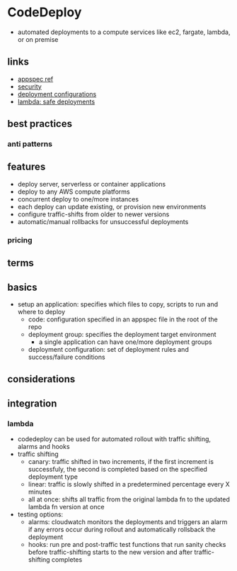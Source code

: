 # CodeDeploy

- automated deployments to a compute services like ec2, fargate, lambda, or on premise

## links

- [appspec ref](https://docs.aws.amazon.com/codedeploy/latest/userguide/reference-appspec-file.html#appspec-reference-server)
- [security](https://docs.aws.amazon.com/codedeploy/latest/userguide/security.html)
- [deployment configurations](https://docs.aws.amazon.com/codedeploy/latest/userguide/deployment-configurations.html)
- [lambda: safe deployments](https://aws.amazon.com/blogs/compute/implementing-safe-aws-lambda-deployments-with-aws-codedeploy/)

## best practices

### anti patterns

## features

- deploy server, serverless or container applications
- deploy to any AWS compute platforms
- concurrent deploy to one/more instances
- each deploy can update existing, or provision new environments
- configure traffic-shifts from older to newer versions
- automatic/manual rollbacks for unsuccessful deployments

### pricing

## terms

## basics

- setup an application: specifies which files to copy, scripts to run and where to deploy
  - code: configuration specified in an appspec file in the root of the repo
  - deployment group: specifies the deployment target environment
    - a single application can have one/more deployment groups
  - deployment configuration: set of deployment rules and success/failure conditions

## considerations

## integration

### lambda

- codedeploy can be used for automated rollout with traffic shifting, alarms and hooks
- traffic shifting
  - canary: traffic shifted in two increments, if the first increment is successfuly, the second is completed based on the specified deployment type
  - linear: traffic is slowly shifted in a predetermined percentage every X minutes
  - all at once: shifts all traffic from the original lambda fn to the updated lambda fn version at once
- testing options:
  - alarms: cloudwatch monitors the deployments and triggers an alarm if any errors occur during rollout and automatically rollsback the deployment
  - hooks: run pre and post-traffic test functions that run sanity checks before traffic-shifting starts to the new version and after traffic-shifting completes
